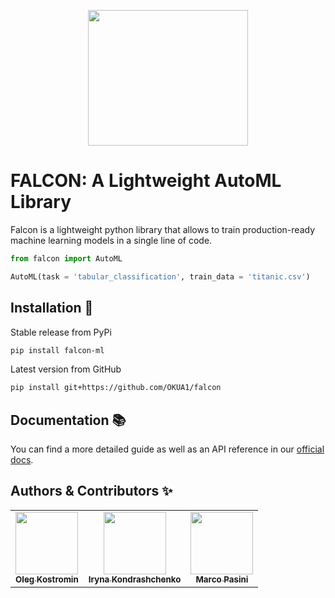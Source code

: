 <p align="center">
  <img src="https://raw.githubusercontent.com/OKUA1/falcon/main/docs/source/logo_cropped.png" width="256" height="217"/>
</p>


# FALCON: A Lightweight AutoML Library
Falcon is a lightweight python library that allows to train production-ready machine learning models in a single line of code. 

```python
from falcon import AutoML

AutoML(task = 'tabular_classification', train_data = 'titanic.csv')
```

## Installation 💾 

Stable release from PyPi
```bash 
pip install falcon-ml
```

Latest version from GitHub
```bash
pip install git+https://github.com/OKUA1/falcon
```

## Documentation 📚
You can find a more detailed guide as well as an API reference in our [official docs](https://okua1.github.io/falcon/intro.html#).

## Authors & Contributors ✨
<table>
  <tbody>
    <tr>
      <td align="center"><a href="https://www.linkedin.com/in/oleh-kostromin-b671a4157/"><img src="https://media-exp1.licdn.com/dms/image/C4E03AQFydN-5z3UMtg/profile-displayphoto-shrink_800_800/0/1608633662231?e=1669852800&v=beta&t=X_0kzVZJmVOGO7hZWB3ljjf17_nFBmwji5-7npknUNQ" width="100px;" alt=""/><br /><sub><b>Oleg Kostromin</b></sub></a><br /></td>
      <td align="center"><a href="https://www.linkedin.com/in/iryna-kondrashchenko-673800155/"><img src="https://media-exp1.licdn.com/dms/image/C4E03AQFDt5RccbPXcA/profile-displayphoto-shrink_800_800/0/1623761751542?e=1669852800&v=beta&t=l3mNCKbk8Vngi7rO5eADXCkiuH5rRGs33q54n1E8ye0" width="100px;" alt=""/><br /><sub><b>Iryna Kondrashchenko</b></sub></a><br /></td>
      <td align="center"><a href="https://www.linkedin.com/in/pasinimarco/"><img src="https://media-exp1.licdn.com/dms/image/C5603AQF8fCDUN4wTGQ/profile-displayphoto-shrink_800_800/0/1563967808742?e=1669852800&v=beta&t=dhIuM_6SVGLGHl1gsVygFrcJcP_h2sZwzidsxZOsVQU" width="100px;" alt=""/><br /><sub><b>Marco Pasini</b></sub></a><br /></td>
    </tr>
  </tbody>
</table>
